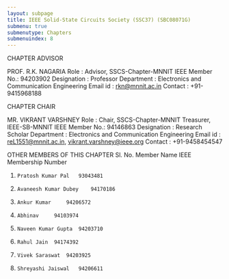 ```yaml
---
layout: subpage
title: IEEE Solid-State Circuits Society (SSC37) (SBC08071G)
submenu: true
submenutype: Chapters
submenuindex: 8
---
```

CHAPTER ADVISOR

PROF. R.K. NAGARIA
Role           : Advisor, SSCS-Chapter-MNNIT
IEEE Member No.: 94203902
Designation    : Professor 
Department     : Electronics and Communication Engineering 
Email id       : rkn@mnnit.ac.in 
Contact        : +91-9415968188

CHAPTER CHAIR

MR. VIKRANT VARSHNEY
Role           : Chair, SSCS-Chapter-MNNIT
                 Treasurer, IEEE-SB-MNNIT
IEEE Member No.: 94146863
Designation    : Research Scholar
Department     : Electronics and Communication Engineering
Email id       : reL1551@mnnit.ac.in, vikrant.varshney@ieee.org 
Contact        : +91-9458454547

OTHER MEMBERS OF THIS CHAPTER
Sl. No. 	Member Name 	IEEE Membership Number
 1. 	Pratosh Kumar Pal  	93043481
 2. 	Avaneesh Kumar Dubey 	94170186
 3. 	Ankur Kumar 	94206572
 4. 	Abhinav 	94103974
 5. 	Naveen Kumar Gupta 	94203710
 6. 	Rahul Jain 	94174392
 7. 	Vivek Saraswat 	94203925
 8. 	Shreyashi Jaiswal 	94206611